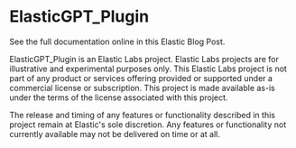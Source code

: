 # ElasticGPT_Plugin

See the full documentation online in this Elastic Blog Post.

ElasticGPT_Plugin is an Elastic Labs project. Elastic Labs projects are for illustrative and experimental purposes only. This Elastic Labs project is not part of any product or services offering provided or supported under a commercial license or subscription. This project is made available as-is under the terms of the license associated with this project.  

The release and timing of any features or functionality described in this project remain at Elastic's sole discretion. Any features or functionality not currently available may not be delivered on time or at all.
